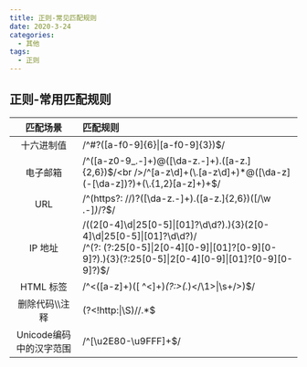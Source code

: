 ```yaml
---
title: 正则-常见匹配规则
date: 2020-3-24
categories:
  - 其他
tags:
  - 正则
---
```




## 正则-常用匹配规则

|        匹配场景         | 匹配规则                                                     |
| :---------------------: | :----------------------------------------------------------- |
|       十六进制值        | /^#?([a-f0-9]{6}\|[a-f0-9]{3})$/                             |
|        电子邮箱         | /^([a-z0-9_\.-]+)@([\da-z\.-]+)\.([a-z\.]{2,6})$/<br />/^[a-z\d]+(\.[a-z\d]+)*@([\da-z](-[\da-z])?)+(\.{1,2}[a-z]+)+$/ |
|           URL           | /^(https?: \/\/)?([\da-z\.-]+)\.([a-z\.]{2,6})([\/\w \.-]*)*\/?$/ |
|         IP 地址         | /((2[0-4]\d\|25[0-5]\|[01]?\d\d?)\.){3}(2[0-4]\d\|25[0-5]\|[01]?\d\d?)/<br />/^(?: (?:25[0-5]\|2[0-4][0-9]\|[01]?[0-9][0-9]?)\.){3}(?:25[0-5]\|2[0-4][0-9]\|[01]?[0-9][0-9]?)$/ |
|        HTML 标签        | /^<([a-z]+)([ ^<]+)*(?:>(.*)<\/\1>\|\s+\/>)$/                |
|     删除代码\\\注释     | (?<!http:\|\S)//.*$                                          |
| Unicode编码中的汉字范围 | /^[\u2E80-\u9FFF]+$/                                         |





